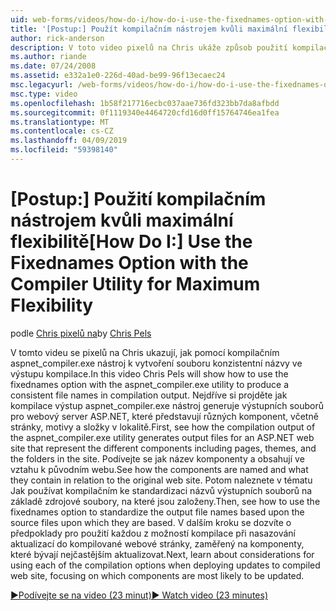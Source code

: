 ```yaml
---
uid: web-forms/videos/how-do-i/how-do-i-use-the-fixednames-option-with-the-compiler-utility-for-maximum-flexibility
title: '[Postup:] Použít kompilačním nástrojem kvůli maximální flexibilitě | Dokumentace Microsoftu'
author: rick-anderson
description: V toto video pixelů na Chris ukáže způsob použití kompilačním aspnet_compiler.exe nástroj k vytvoření konzistentní názvům v organizační jednotce kompilace...
ms.author: riande
ms.date: 07/24/2008
ms.assetid: e332a1e0-226d-40ad-be99-96f13ecaec24
msc.legacyurl: /web-forms/videos/how-do-i/how-do-i-use-the-fixednames-option-with-the-compiler-utility-for-maximum-flexibility
msc.type: video
ms.openlocfilehash: 1b58f217716ecbc037aae736fd323bb7da8afbdd
ms.sourcegitcommit: 0f1119340e4464720cfd16d0ff15764746ea1fea
ms.translationtype: MT
ms.contentlocale: cs-CZ
ms.lasthandoff: 04/09/2019
ms.locfileid: "59398140"
---
```

# <a name="how-do-i-use-the-fixednames-option-with-the-compiler-utility-for-maximum-flexibility"></a><span data-ttu-id="6442b-103">[Postup:] Použití kompilačním nástrojem kvůli maximální flexibilitě</span><span class="sxs-lookup"><span data-stu-id="6442b-103">[How Do I:] Use the Fixednames Option with the Compiler Utility for Maximum Flexibility</span></span>

<span data-ttu-id="6442b-104">podle [Chris pixelů na](https://twitter.com/chrispels)</span><span class="sxs-lookup"><span data-stu-id="6442b-104">by [Chris Pels](https://twitter.com/chrispels)</span></span>

<span data-ttu-id="6442b-105">V tomto videu se pixelů na Chris ukazují, jak pomocí kompilačním aspnet\_compiler.exe nástroj k vytvoření souboru konzistentní názvy ve výstupu kompilace.</span><span class="sxs-lookup"><span data-stu-id="6442b-105">In this video Chris Pels will show how to use the fixednames option with the aspnet\_compiler.exe utility to produce a consistent file names in compilation output.</span></span> <span data-ttu-id="6442b-106">Nejdříve si projděte jak kompilace výstup aspnet\_compiler.exe nástroj generuje výstupních souborů pro webový server ASP.NET, které představují různých komponent, včetně stránky, motivy a složky v lokalitě.</span><span class="sxs-lookup"><span data-stu-id="6442b-106">First, see how the compilation output of the aspnet\_compiler.exe utility generates output files for an ASP.NET web site that represent the different components including pages, themes, and the folders in the site.</span></span> <span data-ttu-id="6442b-107">Podívejte se jak název komponenty a obsahují ve vztahu k původním webu.</span><span class="sxs-lookup"><span data-stu-id="6442b-107">See how the components are named and what they contain in relation to the original web site.</span></span> <span data-ttu-id="6442b-108">Potom naleznete v tématu Jak používat kompilačním ke standardizaci názvů výstupních souborů na základě zdrojové soubory, na které jsou založeny.</span><span class="sxs-lookup"><span data-stu-id="6442b-108">Then, see how to use the fixednames option to standardize the output file names based upon the source files upon which they are based.</span></span> <span data-ttu-id="6442b-109">V dalším kroku se dozvíte o předpoklady pro použití každou z možností kompilace při nasazování aktualizací do kompilované webové stránky, zaměřený na komponenty, které bývají nejčastějším aktualizovat.</span><span class="sxs-lookup"><span data-stu-id="6442b-109">Next, learn about considerations for using each of the compilation options when deploying updates to compiled web site, focusing on which components are most likely to be updated.</span></span>

[<span data-ttu-id="6442b-110">&#9654;Podívejte se na video (23 minut)</span><span class="sxs-lookup"><span data-stu-id="6442b-110">&#9654; Watch video (23 minutes)</span></span>](https://channel9.msdn.com/Blogs/ASP-NET-Site-Videos/how-do-i-use-the-fixednames-option-with-the-compiler-utility-for-maximum-flexibility)

